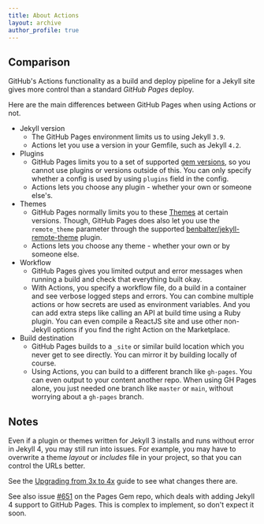 ```yaml
---
title: About Actions
layout: archive
author_profile: true
---
```


## Comparison

GitHub's Actions functionality as a build and deploy pipeline for a Jekyll site gives more control than a standard _GitHub Pages_ deploy.

Here are the main differences between GitHub Pages when using Actions or not.

- Jekyll version
    - The GitHub Pages environment limits us to using Jekyll `3.9`.
    - Actions let you use a version in your Gemfile, such as Jekyll `4.2`.
- Plugins
    - GitHub Pages limits you to a set of supported [gem versions](https://pages.github.com/versions/), so you cannot use plugins or versions outside of this. You can only specify whether a config is used by using `plugins` field in the config.
    - Actions lets you choose any plugin - whether your own or someone else's.
- Themes
    - GitHub Pages normally limits you to these [Themes](https://pages.github.com/themes/) at certain versions. Though, GitHub Pages does also let you use the `remote_theme` parameter through the supported [benbalter/jekyll-remote-theme](https://github.com/benbalter/jekyll-remote-theme) plugin.
    - Actions lets you choose any theme  - whether your own or by someone else.
- Workflow
    - GitHub Pages gives you limited output and error messages when running a build and check that everything built okay.
    - With Actions, you specify a workflow file, do a build in a container and see verbose logged steps and errors. You can combine multiple actions or how secrets are used as environment variables. And you can add extra steps like calling an API at build time using a Ruby plugin. You can even compile a ReactJS site and use other non-Jekyll options if you find the right Action on the Marketplace.
- Build destination
    - GitHub Pages builds to a `_site` or similar build location which you never get to see directly. You can mirror it by building locally of course.
    - Using Actions, you can build to a different branch like `gh-pages`. You can even output to your content another repo. When using GH Pages alone, you just needed one branch like `master` or `main`, without worrying about a `gh-pages` branch.


## Notes

Even if a plugin or themes written for Jekyll 3 installs and runs without error in Jekyll 4, you may still run into issues. For example, you may have to overwrite a theme _layout_ or _includes_ file in your project, so that you can control the URLs better.

See the [Upgrading from 3x to 4x](https://jekyllrb.com/docs/upgrading/3-to-4/) guide to see what changes there are.

See also issue [#651](https://github.com/github/pages-gem/issues/651) on the Pages Gem repo, which deals with adding Jekyll 4 support to GitHub Pages. This is complex to implement, so don't expect it soon.
